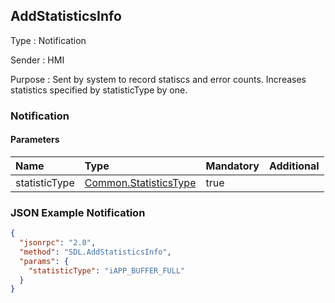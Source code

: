 ## AddStatisticsInfo

Type
: Notification

Sender
: HMI

Purpose
: Sent by system to record statiscs and error counts. Increases statistics specified by statisticType by one.

### Notification

#### Parameters

|Name|Type|Mandatory|Additional|
|:---|:---|:--------|:---------|
|statisticType|[Common.StatisticsType](../../common/enums/#statisticstype)|true||

### JSON Example Notification

```json
{
  "jsonrpc": "2.0",
  "method": "SDL.AddStatisticsInfo",
  "params": {
    "statisticType": "iAPP_BUFFER_FULL"
  }
}
```
